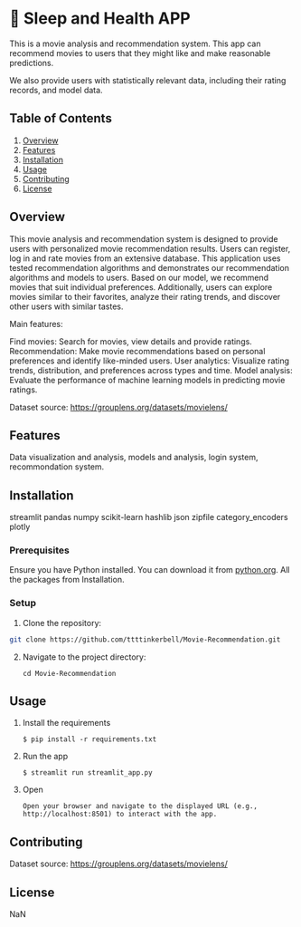 # 🎈 Sleep and Health APP

This is a movie analysis and recommendation system. This app can recommend movies to users that they might like and make reasonable predictions.

We also provide users with statistically relevant data, including their rating records, and model data.

## Table of Contents
1. [Overview](#overview)
2. [Features](#features)
3. [Installation](#installation)
4. [Usage](#usage)
5. [Contributing](#contributing)
6. [License](#license)

## Overview

This movie analysis and recommendation system is designed to provide users with personalized movie recommendation results. Users can register, log in and rate movies from an extensive database. This application uses tested recommendation algorithms and demonstrates our recommendation algorithms and models to users. Based on our model, we recommend movies that suit individual preferences. Additionally, users can explore movies similar to their favorites, analyze their rating trends, and discover other users with similar tastes.

Main features:

Find movies: Search for movies, view details and provide ratings.
Recommendation: Make movie recommendations based on personal preferences and identify like-minded users.
User analytics: Visualize rating trends, distribution, and preferences across types and time.
Model analysis: Evaluate the performance of machine learning models in predicting movie ratings.

Dataset source:
https://grouplens.org/datasets/movielens/

## Features

Data visualization and analysis, models and analysis, login system, recommondation system.

## Installation

streamlit
pandas
numpy
scikit-learn
hashlib
json
zipfile
category_encoders
plotly

### Prerequisites

Ensure you have Python installed. You can download it from [python.org](https://www.python.org).
All the packages from Installation.

### Setup

1. Clone the repository:

```bash
git clone https://github.com/ttttinkerbell/Movie-Recommendation.git
```

2. Navigate to the project directory:

   ```
   cd Movie-Recommendation
   ```

## Usage

1. Install the requirements

   ```
   $ pip install -r requirements.txt
   ```

2. Run the app

   ```
   $ streamlit run streamlit_app.py
   ```

3. Open

   ```
   Open your browser and navigate to the displayed URL (e.g., http://localhost:8501) to interact with the app.
   ```

## Contributing

Dataset source:
https://grouplens.org/datasets/movielens/

## License

NaN
